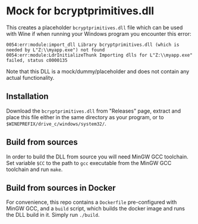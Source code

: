 # Mock for bcryptprimitives.dll

This creates a placeholder `bcryptprimitives.dll` file which can be used with Wine if when running your Windows program you encounter this error:

```
0054:err:module:import_dll Library bcryptprimitives.dll (which is needed by L"Z:\\myapp.exe") not found
0054:err:module:LdrInitializeThunk Importing dlls for L"Z:\\myapp.exe" failed, status c0000135
```

Note that this DLL is a mock/dummy/placeholder and does not contain any actual functionality.

## Installation

Download the `bcryptprimitives.dll` from "Releases" page, extract and place this file either in the same directory as your program, or to `$WINEPREFIX/drive_c/windows/system32/`.

## Build from sources

In order to build the DLL from source you will need MinGW GCC toolchain. Set variable `$CC` to the path to `gcc` executable from the MinGW GCC toolchain and run `make`.


## Build from sources in Docker

For convenience, this repo contains a `Dockerfile` pre-configured with MinGW GCC, and a `build` script, which builds the docker image and runs the DLL build in it. Simply run `./build`.
